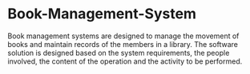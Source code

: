 # Book-Management-System
Book management systems are designed to manage the movement of books and maintain records of the members in a library. The software solution is designed based on the system requirements, the people involved, the content of the operation and the activity to be performed.
